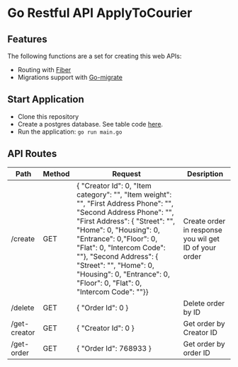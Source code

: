 # Go Restful API ApplyToCourier

## Features
The following functions are a set for creating this web APIs:
- Routing with [Fiber](https://github.com/gofiber/fiber)
- Migrations support with [Go-migrate](https://github.com/golang-migrate/migrate)

## Start Application
  - Clone this repository
  - Create a postgres database. See table code [here](migration/000001_create_applycourier_table.up.sql).
  - Run the application: `go run main.go`

## API Routes
| Path          | Method | Request                       |  Desription                                           |                                    
| ------------- | ------ | ----------------------------- | ----------------------------------------------------- |
| /create       | GET    |  { "Creator Id": 0, "Item category": "", "Item weight": "", "First Address Phone": "", "Second Address Phone": "", "First Address": { "Street": "",  "Home": 0, "Housing": 0, "Entrance": 0,"Floor": 0, "Flat": 0, "Intercom Code": ""}, "Second Address": { "Street": "",  "Home": 0, "Housing": 0,  "Entrance": 0, "Floor": 0,  "Flat": 0, "Intercom Code": ""}}                             | Create order in response you wil get ID of your order |   
| /delete       | GET    | { "Order Id": 0 }             | Delete order by ID                                    |     
| /get-creator  | GET    | { "Creator Id": 0 }           | Get order by Creator ID                               |   
| /get-order    | GET    | { "Order Id": 768933 }        | Get order by order ID                                 |




